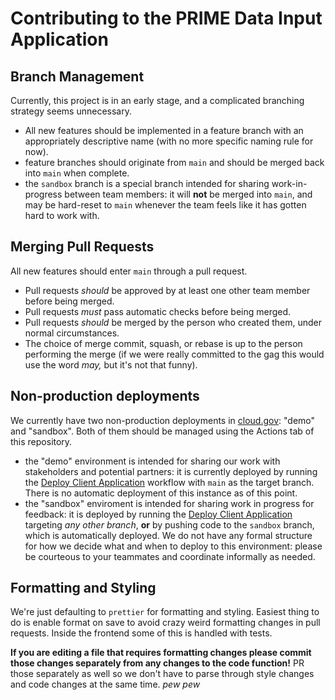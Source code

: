 # Contributing to the PRIME Data Input Application

## Branch Management

Currently, this project is in an early stage, and a complicated branching
strategy seems unnecessary.

- All new features should be implemented in a feature branch with an
  appropriately descriptive name (with no more specific naming rule for now).
- feature branches should originate from `main` and should be merged back
  into `main` when complete.
- the `sandbox` branch is a special branch intended for sharing work-in-progress
  between team members: it will **not** be merged into `main`, and may be
  hard-reset to `main` whenever the team feels like it has gotten hard to
  work with.

## Merging Pull Requests

All new features should enter `main` through a pull request.

- Pull requests _should_ be approved by at least one other team member before
  being merged.
- Pull requests _must_ pass automatic checks before being merged.
- Pull requests _should_ be merged by the person who created them, under normal
  circumstances.
- The choice of merge commit, squash, or rebase is up to the person performing
  the merge (if we were really committed to the gag this would use the word _may,_
  but it's not that funny).

## Non-production deployments

We currently have two non-production deployments in [cloud.gov](https://cloud.gov):
"demo" and "sandbox". Both of them should be managed using the Actions tab
of this repository.

- the "demo" environment is intended for sharing our work with stakeholders
  and potential partners: it is currently deployed by running the
  [Deploy Client Application](actions?query=workflow%3A"Deploy+Client+Application")
  workflow with `main` as the target branch. There is no automatic deployment of this instance as of this point.
- the "sandbox" enviroment is intended for sharing work in progress for
  feedback: it is deployed by running the
  [Deploy Client Application](actions?query=workflow%3A"Deploy+Client+Application")
  targeting _any other branch_, **or** by pushing code to the `sandbox` branch,
  which is automatically deployed. We do not have any formal structure for how
  we decide what and when to deploy to this environment: please be courteous
  to your teammates and coordinate informally as needed.

## Formatting and Styling

We're just defaulting to `prettier` for formatting and styling. Easiest thing to do is enable format
on save to avoid crazy weird formatting changes in pull requests. Inside the frontend some of this
is handled with tests.

**If you are editing a file that requires formatting changes please commit those changes separately
from any changes to the code function!** PR those separately as well so we don't have to
parse through style changes and code changes at the same time. _pew pew_

